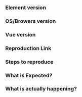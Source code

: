 <!--
Thank you for contributing! Please carefully read the following before opening your issue.
 -->

### Element version
<!-- 1.0.0-rc.2 -->

### OS/Browers version
<!-- macOS/Chrome 53 -->

### Vue version
<!-- 2.0.0-rc.4 -->

### Reproduction Link
<!-- A minimal JSBin, JSFiddle, Codepen, or a GitHub repository that can reproduce the bug. -->
<!-- https://npmcdn.com/element-ui/lib/index.js -->
<!-- https://npmcdn.com/element-ui/lib/theme-default/index.css -->

### Steps to reproduce

### What is Expected?

### What is actually happening?
